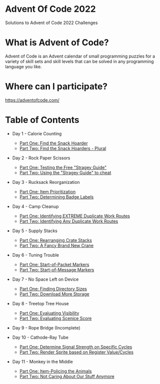 # Advent Of Code 2022
Solutions to Advent of Code 2022 Challenges

# What is Advent of Code?
Advent of Code is an Advent calendar of small programming puzzles for a variety of skill sets and skill levels that can be solved in any programming language you like.

# Where can I participate?
https://adventofcode.com/

# Table of Contents
  * Day 1 - Calorie Counting
    - [Part One: Find the Snack Hoarder](Day%2001/p1a.rb)
    - [Part Two: Find the Snack Hoarders - Plural](Day%2001/p1b.rb)

  * Day 2 - Rock Paper Scissors
    - [Part One: Testing the Free "Stragey Guide"](Day%2002/p2a.rb)
    - [Part Two: Using the "Stragey Guide" to cheat](Day%2002/p2b.rb)

  * Day 3 - Rucksack Reorganization
    - [Part One: Item Prioritization](Day%2003/p3a.rb)
    - [Part Two: Determining Badge Labels](Day%2003/p3b.rb)

  * Day 4 - Camp Cleanup
    - [Part One: Identifying EXTREME Duplicate Work Routes](Day%2004/p4a.rb)
    - [Part Two: Identifying Any Duplicate Work Routes](Day%2004/p4b.rb)

  * Day 5 - Supply Stacks
    - [Part One: Rearranging Crate Stacks](Day%2005/p5a.rb)
    - [Part Two: A Fancy Brand New Crane](Day%2005/p5b.rb)

  * Day 6 - Tuning Trouble
    - [Part One: Start-of-Packet Markers](Day%2006/p6a.rb)
    - [Part Two: Start-of-Message Markers](Day%2006/p6b.rb)

  * Day 7 - No Space Left on Device
    - [Part One: Finding Directory Sizes](Day%2007/p7a.rb)
    - [Part Two: Download More Storage](Day%2007/p7b.rb)

  * Day 8 - Treetop Tree House
    - [Part One: Evaluating Visibility](Day%2008/p8a.rb)
    - [Part Two: Evaluating Scenice Score](Day%2008/p8b.rb)

  * Day 9 - Rope Bridge (Incomplete)

  * Day 10 - Cathode-Ray Tube
    - [Part One: Determine Signal Strength on Specific Cycles](Day%2010/p10a.rb)
    - [Part Two: Render Sprite based on Register Value/Cycles](Day%2010/p10b.rb)

  * Day 11 - Monkey in the Middle
    - [Part One: Item-Policing the Animals](Day%2011/p11a.rb)
    - [Part Two: Not Caring About Our Stuff Anymore](Day%2011/p11b.rb)